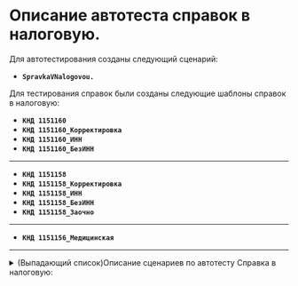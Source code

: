 # Описание автотеста справок в налоговую.

Для автотестирования созданы следующий сценарий:

- **`SpravkaVNalogovou.`**

Для тестирования справок были созданы следующие шаблоны справок в налоговую:

- **`КНД 1151160`**
- **`КНД 1151160_Корректировка`**
- **`КНД 1151160_ИНН`**
- **`КНД 1151160_БезИНН`**
---
- **`КНД 1151158`**
- **`КНД 1151158_Корректировка`**
- **`КНД 1151158_ИНН`**
- **`КНД 1151158_БезИНН`**
- **`КНД 1151158_Заочно`**
---
- **`КНД 1151156_Медицинская`**

---

<details><summary>(Выпадающий список)Описание сценариев по автотесту Справка в налоговую: </summary>

-   **Сценарий: Заполнение ИБ для проверки справок.**

В данном сценарии удаляются все переменные. Создаются: Клиент, Пакет услуг, Членство.

-   **Сценарий: Создание справки в налоговую.**

Создается продажа и в табличную часть добавляются: Членство, Пакет услуг, услуги персональная и групповая. Оплата продажи делается не на полную сумму для последующей корректировки справки в налоговую. Затем через карточку клиента создается справка в налоговую, вид справки выбирается "Об оплате физкульно-оздоровительных услуг", затем на основании этой справки печатаю форму "КНД 1151160" и сравниваю ее с готовым шаблоном.

После проверки уже открытая печатная форма закрывается, открывается эта же справка и в ней меняется вид на "Об оплате образовательных услуг", затем эта справка выводится на печать и справнивается с шаблоном "КНД 1151158".

После проверки оплачивается задолженность по продаже, потом переходится из карточки клиента в список уже созданных справок по текущему клиенты и создается корректировка справки в налоговую и выставляется ей вид "Об оплате физкульно-оздоровительных услуг". Выводится эта справка на печать и сверяется с шаблоном "КНД 1151160_Корректировка". Потом как прошла проверка, вид справки меняется на "Об оплате образовательных услуг" и проверяется по шаблону "КНД 1151158_Корректировка".

-   **Сценарий: Проверка справок со всеми данными(клиент+родственник).**

Создаются клиент и родственник с ИНН. Добавляю родственника в карточку клиента. Потом создаю продажа по всем номенклатурам. Потом идет работа с кодом, первая работа идет с разбивкой суммы оплаты по одному символу, вторая разбивает текущую дату также по одному символу. Потом печатается справка в налоговую с разным видом, и сверяется каждый вид со своим шаблоном: КНД 1151160_ИНН, КНД 1151158_ИНН.

После проверки как заполнилась справка в налоговую когда у клиента присутствует ИНН мы этот ИНН очищаем и печаем эту же справку в налоговую по новой, но уже сверяемся с другими шаблонами: КНД 1151160_БезИНН, КНД 1151158_БезИНН.

-   **Сценарий: Проверка вида справок(оздоровительные или образовательные).**

Открывается карточка уже существующего клиента, и в уже созданной справки в налоговую выставляется флаг что обучение проходит "Заочно" и сверяется печатная форма с шаблоном "КНД 1151158_Заочно".

-   **Сценарий: Проверка справки "Об оплате медицинских услуг".**

Аналогично сценарию выше, заходится в карточку и меняет настройки справки на нужные и проверяется печатная форма по шаблону "КНД 1151156_Медицинская".

</details>
